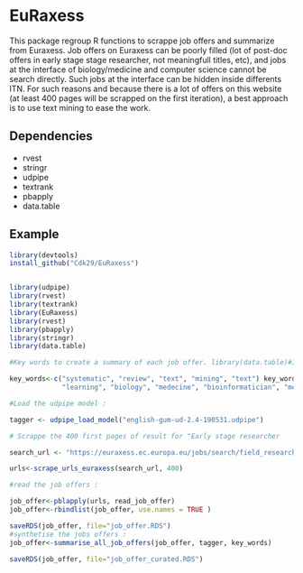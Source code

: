 #  EuRaxess

This package regroup R functions to scrappe job offers and summarize from Euraxess. Job offers on Euraxess can be poorly filled (lot of post-doc offers in early stage stage researcher, not meaningfull titles, etc), and jobs at the interface of biology/medicine and computer science cannot be search directly. Such jobs at the interface can be hidden inside differents ITN. For such reasons and because there is a lot of offers on this website (at least 400 pages will be scrapped on the first iteration), a best approach is to use text mining to ease the work.

## Dependencies 
- rvest
- stringr
- udpipe
- textrank 
- pbapply
- data.table 

## Example 

```R
library(devtools)
install_github("Cdk29/EuRaxess")

```


```R

library(udpipe) 
library(rvest)
library(textrank)
library(EuRaxess)
library(rvest)
library(pbapply)
library(stringr)
library(data.table)

#Key words to create a summary of each job offer. library(data.table)#If none of them if found in the offer the summary will be empty (speed up the search).

key_words<-c("systematic", "review", "text", "mining", "text") key_words<-c("systematic", "review", "text", "mining", "text", "bioinformatics", "bioinformatician", "data", "machine",
             "learning", "biology", "medecine", "bioinformatician", "medical")

#Load the udpipe model :

tagger <- udpipe_load_model("english-gum-ud-2.4-190531.udpipe")

# Scrappe the 400 first pages of result for "Early stage researcher

search_url <- "https://euraxess.ec.europa.eu/jobs/search/field_research_profile/first-stage-researcher-r1-446?sort=created&order=desc"

urls<-scrape_urls_euraxess(search_url, 400) 

#read the job offers :

job_offer<-pblapply(urls, read_job_offer)
job_offer<-rbindlist(job_offer, use.names = TRUE )

saveRDS(job_offer, file="job_offer.RDS")
#synthetise the jobs offers :
job_offer<-summarise_all_job_offers(job_offer, tagger, key_words)

saveRDS(job_offer, file="job_offer_curated.RDS")

```
